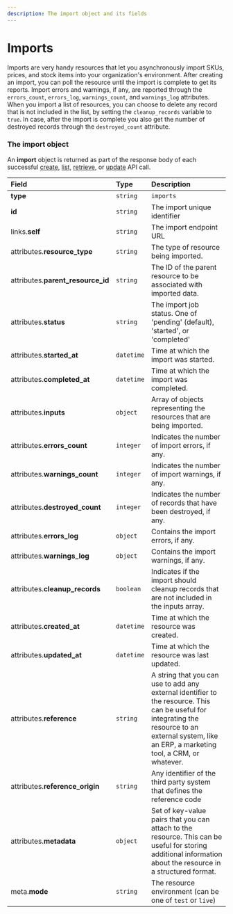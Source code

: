 ```yaml
---
description: The import object and its fields
---
```


# Imports

Imports are very handy resources that let you asynchronously import SKUs, prices, and stock items into your organization's environment.
After creating an import, you can poll the resource until the import is complete to get its reports.
Import errors and warnings, if any, are reported through the `errors_count`, `errors_log`, `warnings_count`, and `warnings_log` attributes.
When you import a list of resources, you can choose to delete any record that is not included in the list, by setting the `cleanup_records` variable to `true`.
In case, after the import is complete you also get the number of destroyed records through the `destroyed_count` attribute.


### The import object

An **import** object is returned as part of the response body of each successful
[create](https://docs.commercelayer.io/api/resources/imports/create_import),
[list](https://docs.commercelayer.io/api/resources/imports/list_imports),
[retrieve](https://docs.commercelayer.io/api/resources/imports/retrieve_import),
or [update](https://docs.commercelayer.io/api/resources/imports/update_import) API call.

| Field | Type | Description |
| :--- | :--- | :--- |
| **type** | `string` | `imports` |
| **id** | `string` | The import unique identifier |
| links.**self** | `string` | The import endpoint URL |
| attributes.**resource_type** | `string` | The type of resource being imported. |
| attributes.**parent_resource_id** | `string` | The ID of the parent resource to be associated with imported data. |
| attributes.**status** | `string` | The import job status. One of 'pending' (default), 'started', or 'completed' |
| attributes.**started_at** | `datetime` | Time at which the import was started. |
| attributes.**completed_at** | `datetime` | Time at which the import was completed. |
| attributes.**inputs** | `object` | Array of objects representing the resources that are being imported. |
| attributes.**errors_count** | `integer` | Indicates the number of import errors, if any. |
| attributes.**warnings_count** | `integer` | Indicates the number of import warnings, if any. |
| attributes.**destroyed_count** | `integer` | Indicates the number of records that have been destroyed, if any. |
| attributes.**errors_log** | `object` | Contains the import errors, if any. |
| attributes.**warnings_log** | `object` | Contains the import warnings, if any. |
| attributes.**cleanup_records** | `boolean` | Indicates if the import should cleanup records that are not included in the inputs array. |
| attributes.**created_at** | `datetime` | Time at which the resource was created. |
| attributes.**updated_at** | `datetime` | Time at which the resource was last updated. |
| attributes.**reference** | `string` | A string that you can use to add any external identifier to the resource. This can be useful for integrating the resource to an external system, like an ERP, a marketing tool, a CRM, or whatever. |
| attributes.**reference_origin** | `string` | Any identifier of the third party system that defines the reference code |
| attributes.**metadata** | `object` | Set of key-value pairs that you can attach to the resource. This can be useful for storing additional information about the resource in a structured format. |
| meta.**mode** | `string` | The resource environment \(can be one of `test` or `live`\) |

